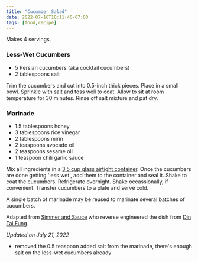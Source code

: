 ```yaml
---
title: "Cucumber Salad"
date: 2022-07-16T10:11:46-07:00
tags: [food,recipe]
---
```

Makes 4 servings.

### Less-Wet Cucumbers

* 5 Persian cucumbers (aka cocktail cucumbers)
* 2 tablespoons salt

Trim the cucumbers and cut into 0.5-inch thick pieces.
Place in a small bowl.
Sprinkle with salt and toss well to coat.
Allow to sit at room temperature for 30 minutes.
Rinse off salt mixture and pat dry.

### Marinade

* 1.5 tablespoons honey
* 3 tablespoons rice vinegar
* 2 tablespoons mirin
* 2 teaspoons avocado oil
* 2 teaspoons sesame oil
* 1 teaspoon chili garlic sauce

Mix all ingredients in a [3.5 cup glass airtight container][2].
Once the cucumbers are done getting 'less wet', add them to the container
and seal it.
Shake to coat the cucumbers.
Refrigerate overnight.
Shake occassionally, if convenient.
Transfer cucumbers to a plate and serve cold.

A single batch of marinade may be reused to marinate several batches
of cucumbers.

Adapted from [Simmer and Sauce][1]
who reverse engineered the dish from [Din Tai Fung][3].

*Updated on July 21, 2022*

* removed the 0.5 teaspoon added salt from the marinade, there's enough salt
on the less-wet cucumbers already

[1]: https://www.simmerandsauce.com/savory-recipes/chilled-cucumber-salad/
[2]: https://www.amazon.com/OXO-Leakproof-Rectangle-Storage-Container/dp/B019F079F4/r?th=1
[3]: https://dintaifungusa.com/us/menu/cucumber-salad.html
